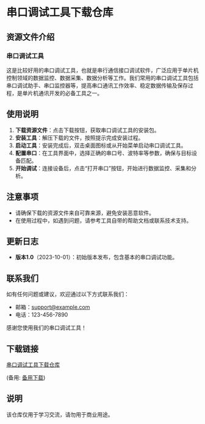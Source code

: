 # 串口调试工具下载仓库

## 资源文件介绍

### 串口调试工具

这是比较好用的串口调试工具，也就是串行通信接口调试软件，广泛应用于单片机控制领域的数据监控、数据采集、数据分析等工作。我们常用的串口调试工具包括串口调试助手、串口监控器等，提高串口通讯工作效率、稳定数据传输及保存过程，是单片机通讯开发的必备工具之一。

## 使用说明

1. **下载资源文件**：点击下载按钮，获取串口调试工具的安装包。
2. **安装工具**：解压下载的文件，按照提示完成安装过程。
3. **启动工具**：安装完成后，双击桌面图标或从开始菜单启动串口调试工具。
4. **配置串口**：在工具界面中，选择正确的串口号、波特率等参数，确保与目标设备匹配。
5. **开始调试**：连接设备后，点击“打开串口”按钮，开始进行数据监控、采集和分析。

## 注意事项

- 请确保下载的资源文件来自可靠来源，避免安装恶意软件。
- 在使用过程中，如遇到问题，请参考工具自带的帮助文档或联系技术支持。

## 更新日志

- **版本1.0**（2023-10-01）：初始版本发布，包含基本的串口调试功能。

## 联系我们

如有任何问题或建议，欢迎通过以下方式联系我们：

- 邮箱：support@example.com
- 电话：123-456-7890

感谢您使用我们的串口调试工具！

## 下载链接
[串口调试工具下载仓库](https://pan.quark.cn/s/cb31f696d6ab) 

(备用: [备用下载](https://pan.baidu.com/s/1iD-D1Dy3LNr_sUtbZfgjeg?pwd=1234))

## 说明

该仓库仅用于学习交流，请勿用于商业用途。
